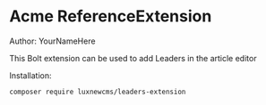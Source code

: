 # Acme ReferenceExtension

Author: YourNameHere

This Bolt extension can be used to add Leaders in the article editor

Installation:

```bash
composer require luxnewcms/leaders-extension
```
